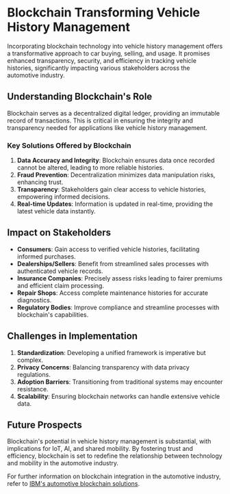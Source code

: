 # Blockchain Transforming Vehicle History Management

Incorporating blockchain technology into vehicle history management offers a transformative approach to car buying, selling, and usage. It promises enhanced transparency, security, and efficiency in tracking vehicle histories, significantly impacting various stakeholders across the automotive industry.

## Understanding Blockchain's Role

Blockchain serves as a decentralized digital ledger, providing an immutable record of transactions. This is critical in ensuring the integrity and transparency needed for applications like vehicle history management.

### Key Solutions Offered by Blockchain

1. **Data Accuracy and Integrity**: Blockchain ensures data once recorded cannot be altered, leading to more reliable histories.
2. **Fraud Prevention**: Decentralization minimizes data manipulation risks, enhancing trust.
3. **Transparency**: Stakeholders gain clear access to vehicle histories, empowering informed decisions.
4. **Real-time Updates**: Information is updated in real-time, providing the latest vehicle data instantly.

## Impact on Stakeholders

- **Consumers**: Gain access to verified vehicle histories, facilitating informed purchases.
- **Dealerships/Sellers**: Benefit from streamlined sales processes with authenticated vehicle records.
- **Insurance Companies**: Precisely assess risks leading to fairer premiums and efficient claim processing.
- **Repair Shops**: Access complete maintenance histories for accurate diagnostics.
- **Regulatory Bodies**: Improve compliance and streamline processes with blockchain's capabilities.

## Challenges in Implementation

1. **Standardization**: Developing a unified framework is imperative but complex.
2. **Privacy Concerns**: Balancing transparency with data privacy regulations.
3. **Adoption Barriers**: Transitioning from traditional systems may encounter resistance.
4. **Scalability**: Ensuring blockchain networks can handle extensive vehicle data.

## Future Prospects

Blockchain's potential in vehicle history management is substantial, with implications for IoT, AI, and shared mobility. By fostering trust and efficiency, blockchain is set to redefine the relationship between technology and mobility in the automotive industry.

For further information on blockchain integration in the automotive industry, refer to [IBM's automotive blockchain solutions](https://www.ibm.com/blockchain/industries/automotive).